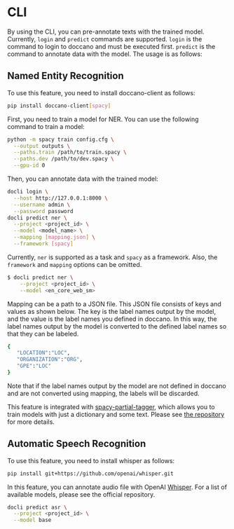 # CLI

By using the CLI, you can pre-annotate texts with the trained model. Currently, `login` and `predict` commands are supported. `login` is the command to login to doccano and must be executed first. `predict` is the command to annotate data with the model. The usage is as follows:

## Named Entity Recognition

To use this feature, you need to install doccano-client as follows:

```bash
pip install doccano-client[spacy]
```

First, you need to train a model for NER. You can use the following command to train a model:

```bash
python -m spacy train config.cfg \
  --output outputs \
  --paths.train /path/to/train.spacy \
  --paths.dev /path/to/dev.spacy \
  --gpu-id 0
```

Then, you can annotate data with the trained model:

```bash
docli login \
  --host http://127.0.0.1:8000 \
  --username admin \
  --password password
docli predict ner \
  --project <project_id> \
  --model <model_name> \
  --mapping [mapping.json] \
  --framework [spacy]
```

Currently, `ner` is supported as a task and `spacy` as a framework. Also, the `framework` and `mapping` options can be omitted.

```bash
$ docli predict ner \
    --project <project_id> \
    --model <en_core_web_sm>
```

Mapping can be a path to a JSON file. This JSON file consists of keys and values as shown below. The key is the label names output by the model, and the value is the label names you defined in doccano. In this way, the label names output by the model is converted to the defined label names so that they can be labeled.

```bash
{
   "LOCATION":"LOC",
   "ORGANIZATION":"ORG",
   "GPE":"LOC"
}
```

Note that if the label names output by the model are not defined in doccano and are not converted using mapping, the labels will be discarded.

This feature is integrated with [spacy-partial-tagger](https://github.com/doccano/spacy-partial-tagger), which allows you to train models with just a dictionary and some text. Please see [the repository](https://github.com/doccano/spacy-partial-tagger) for more details.

## Automatic Speech Recognition

To use this feature, you need to install whisper as follows:

```bash
pip install git+https://github.com/openai/whisper.git 
```

In this feature, you can annotate audio file with OpenAI [Whisper](https://github.com/openai/whisper). For a list of available models, please see the official repository.

```bash
docli predict asr \
  --project <project_id> \
  --model base
```
